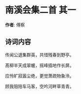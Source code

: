 # 南溪会集二首  其一

**作者**: 傅察

## 诗词内容

传闻公退集群英，共惜残春到野亭。

髙柳半天成翠幄，摇峰插地作长屏。

应怜旷寂嚣尘绝，更觉萧疏物象泠。

顾我阻陪车马客，空吟河畔草青青。

